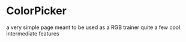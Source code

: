 # ColorPicker
a very simple page meant to be used as a RGB trainer
quite a few cool intermediate features 
